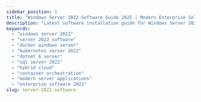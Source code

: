 ```yaml
---
sidebar_position: 1
title: "Windows Server 2022 Software Guide 2025 | Modern Enterprise Solutions"
description: "Latest software installation guide for Windows Server 2022. Docker, Kubernetes, .NET 6+, SQL Server 2022, and hybrid cloud configurations."
keywords:
  - "windows server 2022"
  - "server 2022 software"
  - "docker windows server"
  - "kubernetes server 2022"
  - "dotnet 6 server"
  - "sql server 2022"
  - "hybrid cloud"
  - "container orchestration"
  - "modern server applications"
  - "enterprise software 2022"
slug: server-2022-software
---
```


